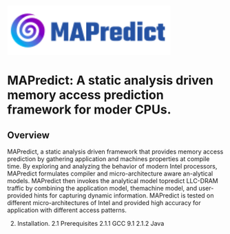 <!-- # MAPredict -->

![](model_parser/mapredict.png)

# MAPredict: A static analysis driven memory access prediction framework for moder CPUs.

## Overview
MAPredict, a static analysis driven framework that provides memory access prediction by gathering application and machines properties at compile time. By exploring and analyzing the behavior of modern Intel processors, MAPredict formulates compiler and micro-architecture aware an-alytical models. MAPredict then invokes the analytical model topredict LLC-DRAM traffic by combining the application model, themachine model, and user-provided hints for capturing dynamic information. MAPredict is tested on different micro-architectures of Intel and provided high accuracy for application with different access patterns.

2. Installation.
  2.1 Prerequisites
    2.1.1 GCC 9.1
    2.1.2 Java
  
    
    
  
